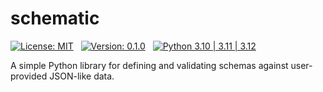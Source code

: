 schematic
=========

[![License: MIT](https://img.shields.io/badge/License-MIT-yellow.svg)](https://opensource.org/licenses/MIT)
&nbsp;
[![Version: 0.1.0](https://img.shields.io/badge/Version-0.1.0-green.svg)](https://github.com/glentner/schematic)
&nbsp;
[![Python 3.10 | 3.11 | 3.12](https://img.shields.io/badge/Python-3.10%20%20|%203.11%20|%203.12-blue.svg)](https://www.python.org/downloads)

A simple Python library for defining and validating schemas against user-provided
JSON-like data.

